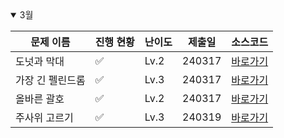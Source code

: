 <details open>
<summary>3월</summary>

| 문제 이름        | 진행 현황            | 난이도 | 제출일 | 소스코드                     |
| ---------------- | -------------------- | ------ | ------ | ---------------------------- |
| 도넛과 막대 | :white_check_mark:  | Lv.2   |    240317    | [바로가기](2024_03/Sol_도넛과막대그래프.java) |
| 가장 긴 펠린드롬 | :white_check_mark:  | Lv.3   |     240317   | [바로가기](2024_03/Sol_가장긴펠린드롬.java) |
| 올바른 괄호      | :white_check_mark:   | Lv.2   |     240317   | [바로가기](2024_03/Sol_올바른문자열.java) |
| 주사위 고르기      | :white_check_mark:   | Lv.3   |   240319     | [바로가기](2024_03/Sol_주사위고르기.java) |

</details>

<!-- :white_large_square: :white_check_mark: -->
